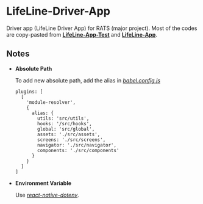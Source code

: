 # LifeLine-Driver-App

Driver app (LifeLine Driver App) for RATS (major project). Most of the codes are copy-pasted from **[LifeLine-App-Test](https://github.com/OjeshManandhar/LifeLine-App-Test)**
and **[LifeLine-App](https://github.com/OjeshManandhar/LifeLine-App)**.

## Notes

- **Absolute Path**

  To add new absolute path, add the alias in _[babel.config.js](babel.config.js)_

  ```
  plugins: [
    [
      'module-resolver',
      {
        alias: {
          utils: 'src/utils',
          hooks: '/src/hooks',
          global: 'src/global',
          assets: './src/assets',
          screens: './src/screens',
          navigator: './src/navigator',
          components: './src/components'
        }
      }
    ]
  ]
  ```

- **Environment Variable**

  Use _[react-native-dotenv](https://www.npmjs.com/package/react-native-dotenv)_.
